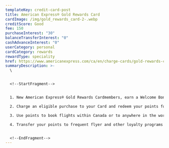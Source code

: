 ```yaml
---
templateKey: credit-card-post
title: American Express® Gold Rewards Card
cardImage: /img/gold_rewards_card-2-.webp
creditScore: Good
fee: 150
purchaseInterest: "30"
balanceTransferInterest: "0"
cashAdvanceInterest: "0"
userCategory: personal
cardCategory: rewards
rewardType: speciality
href: https://www.americanexpress.com/ca/en/charge-cards/gold-rewards-card/
summaryDescription: >-
  \


  <!--StartFragment-->


  1. New American Express® Gold Rewards Cardmembers, earn a Welcome Bonus of 25,000 Membership Rewards points when you charge $1,500 in purchases to your Card in your first 3 months of Cardmembership\

  2. Charge an eligible purchase to your Card and redeem your points for a statement credit (Eligible travel purchases: 1,000 points = $10 statement credit. All other eligible purchases: 1,000 points = $7 statement credit)\

  3. Use points to book flights within Canada or to anywhere in the world with the Fixed Points Travel Program\

  4. Transfer your points to frequent flyer and other loyalty programs


  <!--EndFragment-->
---
```


